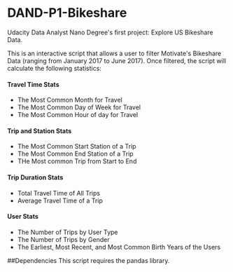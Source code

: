 # DAND-P1-Bikeshare
Udacity Data Analyst Nano Degree's first project: Explore US Bikeshare Data.

This is an interactive script that allows a user to filter Motivate's Bikeshare Data (ranging from January 2017 to June 2017).
Once filtered, the script will calculate the following statistics:

#### Travel Time Stats
* The Most Common Month for Travel
* The Most Common Day of Week for Travel
* The Most Common Hour of day for Travel
#### Trip and Station Stats
* The Most Common Start Station of a Trip
* The Most Common End Station of a Trip
* THe Most common Trip from Start to End
#### Trip Duration Stats
* Total Travel Time of All Trips
* Average Travel Time of a Trip
#### User Stats
* The Number of Trips by User Type
* The Number of Trips by Gender
* The Earliest, Most Recent, and Most Common Birth Years of the Users

##Dependencies
This script requires the pandas library.
